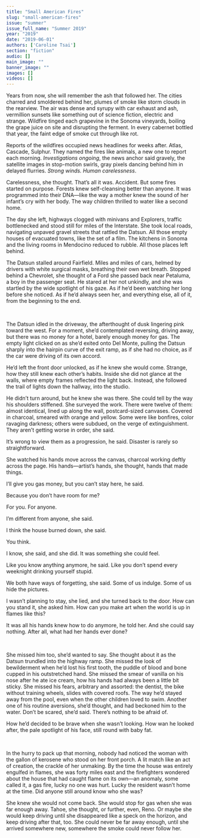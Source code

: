 ```yaml
---
title: "Small American Fires"
slug: "small-american-fires"
issue: "summer"
issue_full_name: "Summer 2019"
year: "2019"
date: "2019-06-01"
authors: ['Caroline Tsai']
section: "fiction"
audio: []
main_image: ""
banner_image: ""
images: []
videos: []
---
```

Years from now, she will remember the ash that followed her. The cities charred and smoldered behind her, plumes of smoke like storm clouds in the rearview. The air was dense and syrupy with car exhaust and ash, vermillion sunsets like something out of science fiction, electric and strange. Wildfire tinged each grapevine in the Sonoma vineyards, boiling the grape juice on site and disrupting the ferment. In every cabernet bottled that year, the faint edge of smoke cut through like rot. 

 Reports of the wildfires occupied news headlines for weeks after. Atlas, Cascade, Sulphur. They named the fires like animals, a new one to report each morning. *Investigations ongoing*, the news anchor said gravely, the satellite images in stop-motion swirls, gray pixels dancing behind him in delayed flurries. *Strong winds. Human carelessness*. 

 Carelessness, she thought. That’s all it was. Accident. But some fires started on purpose. Forests knew self-cleansing better than anyone. It was programmed into their DNA—like the way a mother knew the sound of her infant’s cry with her body. The way children thrilled to water like a second home.

 The day she left, highways clogged with minivans and Explorers, traffic bottlenecked and stood still for miles of the Interstate. She took local roads, navigating unpaved gravel streets that rattled the Datsun. All those empty houses of evacuated towns, like the set of a film. The kitchens in Sonoma and the living rooms in Mendocino reduced to rubble. All those places left behind.

 The Datsun stalled around Fairfield. Miles and miles of cars, helmed by drivers with white surgical masks, breathing their own wet breath. Stopped behind a Chevrolet, she thought of a Ford she passed back near Petaluma, a boy in the passenger seat. He stared at her not unkindly, and she was startled by the wide spotlight of his gaze. As if he’d been watching her long before she noticed. As if he’d always seen her, and everything else, all of it, from the beginning to the end.

  

 The Datsun idled in the driveway, the afterthought of dusk lingering pink toward the west. For a moment, she’d contemplated reversing, driving away, but there was no money for a hotel, barely enough money for gas. The empty light clicked on as she’d exited onto Del Monte, pulling the Datsun sharply into the hairpin curve of the exit ramp, as if she had no choice, as if the car were driving of its own accord.  

 He’d left the front door unlocked, as if he knew she would come. Strange, how they still knew each other’s habits. Inside she did not glance at the walls, where empty frames reflected the light back. Instead, she followed the trail of lights down the hallway, into the studio. 

 He didn’t turn around, but he knew she was there. She could tell by the way his shoulders stiffened. She surveyed the work. There were twelve of them: almost identical, lined up along the wall, postcard-sized canvases. Covered in charcoal, smeared with orange and yellow. Some were like bonfires, color ravaging darkness; others were subdued, on the verge of extinguishment. They aren’t getting worse in order, she said.

 It’s wrong to view them as a progression, he said. Disaster is rarely so straightforward.

 She watched his hands move across the canvas, charcoal working deftly across the page. His hands—artist’s hands, she thought, hands that made things. 

 I’ll give you gas money, but you can’t stay here, he said. 

 Because you don’t have room for me? 

 For you. For anyone. 

 I’m different from anyone, she said. 

 I think the house burned down, she said. 

 You think. 

 I know, she said, and she did. It was something she could feel.

 Like you know anything anymore, he said. Like you don’t spend every weeknight drinking yourself stupid. 

 We both have ways of forgetting, she said. Some of us indulge. Some of us hide the pictures.

 I wasn’t planning to stay, she lied, and she turned back to the door. How can you stand it, she asked him. How can you make art when the world is up in flames like this?

 It was all his hands knew how to do anymore, he told her. And she could say nothing. After all, what had her hands ever done?

  

 She missed him too, she’d wanted to say. She thought about it as the Datsun trundled into the highway ramp. She missed the look of bewilderment when he’d lost his first tooth, the puddle of blood and bone cupped in his outstretched hand. She missed the smear of vanilla on his nose after he ate ice cream, how his hands had always been a little bit sticky. She missed his fears, arbitrary and assorted: the dentist, the bike without training wheels, slides with covered roofs. The way he’d stayed away from the pool, even when the other children loved to swim. Another one of his routine aversions, she’d thought, and had beckoned him to the water. Don’t be scared, she’d said. There’s nothing to be afraid of. 

 How he’d decided to be brave when she wasn’t looking. How wan he looked after, the pale spotlight of his face, still round with baby fat. 

  

 In the hurry to pack up that morning, nobody had noticed the woman with the gallon of kerosene who stood on her front porch. A lit match like an act of creation, the crackle of her unmaking. By the time the house was entirely engulfed in flames, she was forty miles east and the firefighters wondered about the house that had caught flame on its own—an anomaly, some called it, a gas fire, lucky no one was hurt. Lucky the resident wasn’t home at the time. Did anyone still around know who she was? 

 She knew she would not come back. She would stop for gas when she was far enough away. Tahoe, she thought, or further, even, Reno. Or maybe she would keep driving until she disappeared like a speck on the horizon, and keep driving after that, too. She could never be far away enough, until she arrived somewhere new, somewhere the smoke could never follow her. 

